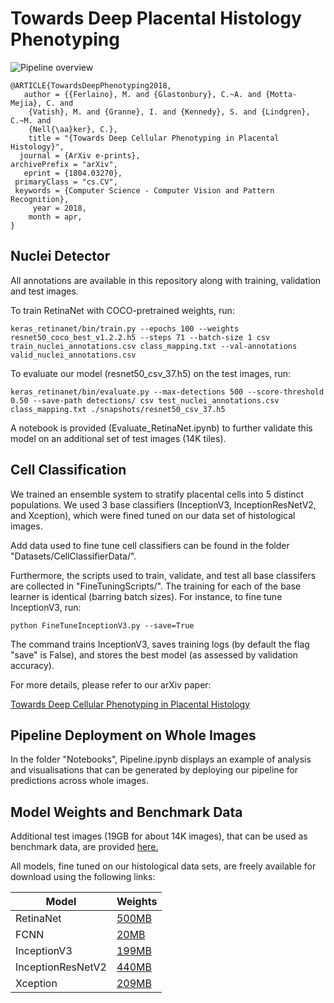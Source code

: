 # Towards Deep Placental Histology Phenotyping

![Pipeline overview](DLP.png)

```
@ARTICLE{TowardsDeepPhenotyping2018,
   author = {{Ferlaino}, M. and {Glastonbury}, C.~A. and {Motta-Mejia}, C. and 
	{Vatish}, M. and {Granne}, I. and {Kennedy}, S. and {Lindgren}, C.~M. and 
	{Nell{\aa}ker}, C.},
    title = "{Towards Deep Cellular Phenotyping in Placental Histology}",
  journal = {ArXiv e-prints},
archivePrefix = "arXiv",
   eprint = {1804.03270},
 primaryClass = "cs.CV",
 keywords = {Computer Science - Computer Vision and Pattern Recognition},
     year = 2018,
    month = apr,
}
```

## Nuclei Detector

All annotations are available in this repository along with training, validation and test images.

To train RetinaNet with COCO-pretrained weights, run:

```
keras_retinanet/bin/train.py --epochs 100 --weights resnet50_coco_best_v1.2.2.h5 --steps 71 --batch-size 1 csv train_nuclei_annotations.csv class_mapping.txt --val-annotations valid_nuclei_annotations.csv 
```

To evaluate our model (resnet50_csv_37.h5) on the test images, run:

```
keras_retinanet/bin/evaluate.py --max-detections 500 --score-threshold 0.50 --save-path detections/ csv test_nuclei_annotations.csv class_mapping.txt ./snapshots/resnet50_csv_37.h5 
```

A notebook is provided (Evaluate_RetinaNet.ipynb) to further validate this model on an additional set of test images (14K tiles).

## Cell Classification

We trained an ensemble system to stratify placental cells into 5 distinct populations. We used 3 base classifiers (InceptionV3, InceptionResNetV2, and Xception), which were fined tuned on our data set of histological images. 

Add data used to fine tune cell classifiers can be found in the folder "Datasets/CellClassifierData/". 

Furthermore, the scripts used to train, validate, and test all base classifers are collected in "FineTuningScripts/". The training for each of the base learner is identical (barring batch sizes). For instance, to fine tune InceptionV3, run:

```
python FineTuneInceptionV3.py --save=True
```

The command trains InceptionV3, saves training logs (by default the flag "save" is False), and stores the best model (as assessed by validation accuracy).

For more details, please refer to our arXiv paper:

[Towards Deep Cellular Phenotyping in Placental Histology](https://arxiv.org/abs/1804.03270)

## Pipeline Deployment on Whole Images

In the folder "Notebooks", Pipeline.ipynb displays an example of analysis and visualisations that can be generated by deploying our pipeline for predictions across whole images.

## Model Weights and Benchmark Data

Additional test images (19GB for about 14K images), that can be used as benchmark data, are provided [here.](https://drive.google.com/open?id=1EPu-FKU62zSKNBIVjQKSXvv53PexiNo2)

All models, fine tuned on our histological data sets, are freely available for download using the following links:

| Model     | Weights                                                                     |
|-----------|-----------------------------------------------------------------------------|
| RetinaNet | [500MB](https://drive.google.com/open?id=1ngtaC3fi27EkgNvkJKvZnyyC1WzHiOkV) |   
| FCNN      | [20MB](https://drive.google.com/open?id=1zOw_DYUpEEZ1-YVa9Q_ea9dXzXGyIFVd)  |   
| InceptionV3    | [199MB](https://drive.google.com/open?id=1L6kZBeJpRom3ZAUEUutoP1QGJuvllP1j) |
|InceptionResNetV2 | [440MB](https://drive.google.com/open?id=1r6EhhbKCXcBgpSE1l33FLWwlfRzfzjZ4)|
| Xception | [209MB](https://drive.google.com/open?id=1lI0b21uF_w2fHLDVIkhCJwDJGNFZZTHu)|
